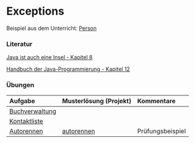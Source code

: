 # Exceptions #

Beispiel aus dem Unterricht: [Person](http://pr-gse.googlecode.com/svn/trunk/beispiele/src/exceptions/person)

### Literatur ###
[Java ist auch eine Insel - Kapitel 8](http://openbook.galileocomputing.de/javainsel8/javainsel_08_001.htm#mj0abf9e20a417f31d72c30d02f3fbffd2)

[Handbuch der Java-Programmierung - Kapitel 12](http://www.javabuch.de)




### Übungen ###

| **Aufgabe** | **Musterlösung (Projekt)** | **Kommentare** |
|:------------|:----------------------------|:---------------|
| [Buchverwaltung](uebung_exceptions_buchverwaltung.md) |                             |                |
| [Kontaktliste](uebung_exceptions_kontaktliste.md) |                             |                |
| [Autorennen](uebung_exceptions_autorennen.md) | [autorennen](http://pr-gse.googlecode.com/svn/trunk/uebungen/musterloesungen/src/autorennen) | Prüfungsbeispiel |